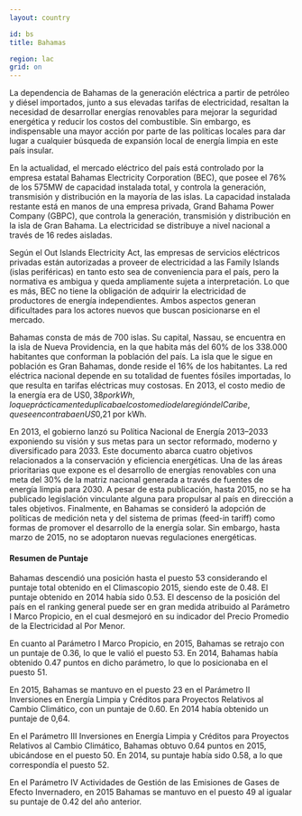```yaml
---
layout: country

id: bs
title: Bahamas

region: lac
grid: on
---
```

La dependencia de Bahamas de la generación eléctrica a partir de petróleo y diésel importados, junto a sus elevadas tarifas de electricidad, resaltan la necesidad de desarrollar energías renovables para mejorar la seguridad energética y reducir los costos del combustible. Sin embargo, es indispensable una mayor acción por parte de las políticas locales para dar lugar a cualquier búsqueda de expansión local de energía limpia en este país insular.

En la actualidad, el mercado eléctrico del país está controlado por la empresa estatal Bahamas Electricity Corporation (BEC), que posee el 76% de los 575MW de capacidad instalada total, y controla la generación, transmisión y distribución en la mayoría de las islas. La capacidad instalada restante está en manos de una empresa privada, Grand Bahama Power Company (GBPC), que controla la generación, transmisión y distribución en la isla de Gran Bahama. La electricidad se distribuye a nivel nacional a través de 16 redes aisladas.

Según el Out Islands Electricity Act, las empresas de servicios eléctricos privadas están autorizadas a proveer de electricidad a las Family Islands (islas periféricas) en tanto esto sea de conveniencia para el país, pero la normativa es ambigua y queda ampliamente sujeta a interpretación. Lo que es más, BEC no tiene la obligación de adquirir la electricidad de productores de energía independientes. Ambos aspectos generan dificultades para los actores nuevos que buscan posicionarse en el mercado.

Bahamas consta de más de 700 islas. Su capital, Nassau, se encuentra en la isla de Nueva Providencia, en la que habita más del 60% de los 338.000 habitantes que conforman la población del país. La isla que le sigue en población es Gran Bahamas, donde reside el 16% de los habitantes.
La red eléctrica nacional depende en su totalidad de fuentes fósiles importadas, lo que resulta en tarifas eléctricas muy costosas. En 2013, el costo medio de la energía era de US$0,38 por kWh, lo que prácticamente duplicaba el costo medio de la región del Caribe, que se encontraba en US$0,21 por kWh.

En 2013, el gobierno lanzó su Política Nacional de Energía 2013–2033 exponiendo su visión y sus metas para un sector reformado, moderno y diversificado para 2033. Este documento abarca cuatro objetivos relacionados a la conservación y eficiencia energéticas. Una de las áreas prioritarias que expone es el desarrollo de energías renovables con una meta del 30% de la matriz nacional generada a través de fuentes de energía limpia para 2030. A pesar de esta publicación, hasta 2015, no se ha publicado legislación vinculante alguna para propulsar al país en dirección a tales objetivos. 
Finalmente, en Bahamas se consideró la adopción de políticas de medición neta y del sistema de primas (feed-in tariff) como formas de promover el desarrollo de la energía solar. Sin embargo, hasta marzo de 2015, no se adoptaron nuevas regulaciones energéticas.

#### Resumen de Puntaje

Bahamas descendió una posición hasta el puesto 53 considerando el puntaje total obtenido en el Climascopio 2015, siendo este de 0.48. El puntaje obtenido en 2014 había sido 0.53.
El descenso de la posición del país en el ranking general puede ser en gran medida atribuido al Parámetro I Marco Propicio, en el cual desmejoró en su indicador del Precio Promedio de la Electricidad al Por Menor.

En cuanto al Parámetro I Marco Propicio, en 2015, Bahamas se retrajo con un puntaje de 0.36, lo que le valió el puesto 53. En 2014, Bahamas había obtenido 0.47 puntos en dicho parámetro, lo que lo posicionaba en el puesto 51.

En 2015, Bahamas se mantuvo en el puesto 23 en el Parámetro II Inversiones en Energía Limpia y Créditos para Proyectos Relativos al Cambio Climático, con un puntaje de 0.60. En 2014 había obtenido un puntaje de 0,64.

En el Parámetro III Inversiones en Energía Limpia y Créditos para Proyectos Relativos al Cambio Climático, Bahamas obtuvo 0.64 puntos en 2015, ubicándose en el puesto 50. En 2014, su puntaje había sido 0.58, a lo que correspondía el puesto 52.

En el Parámetro IV Actividades de Gestión de las Emisiones de Gases de Efecto Invernadero, en 2015 Bahamas se mantuvo en el puesto 49 al igualar su puntaje de 0.42 del año anterior.

